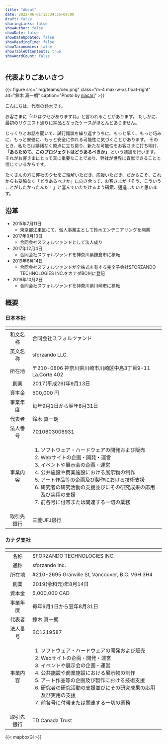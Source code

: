 ```yaml
---
title: "About"
date: 2022-06-01T12:34:56+09:00
draft: false
sharingLinks: false
showAuthor: false
showDate: false
showDateUpdated: false
showReadingTime: false
showTaxonomies: false
showTableOfContents: true
showWordCount: false
---
```


## 代表よりごあいさつ

{{< figure src="img/teams/ceo.png" class="m-4 max-w-xs float-right" alt="鈴木 真一朗" caption="Photo by [niacari](https://niacari.jp)" >}}

こんにちは、代表の[鈴木](/ja/teams/shin-sforzando)です。

お客さまに「sfzはクセがありますね」と言われることがあります。
たしかに、最初のリクエスト通りに納品となったケースがほとんどありません。

じっくりとお話を聞いて、試行錯誤を繰り返すうちに、もっと早く、もっと巧みに、もっと安価に、もっと安全に作れる可能性に気づくことがあります。
そのとき、私たちは躊躇なく原点に立ち戻り、新たな可能性をお客さまに打ち明け、 **「あらためて、このプロジェクトはどうあるべきか」** という議論を行います。
それがお客さまにとって真に重要なことであり、弊社が世界に貢献できることと信じているからです。

たくさんの方に弊社のクセをご理解いただき、応援いただき、だからこそ、これからも妥協なく「どうあるべきか」に向き合って、お客さまが「そう、こういうことがしたかったんだ！」と喜んでいただけるよう研鑽、邁進したいと思います。

## 沿革

- 2015年7月11日
  - 東京都江東区にて、個人事業主として鈴木エンヂニアリングを開業
- 2017年9月13日
  - 合同会社スフォルツァンドとして法人成り
- 2017年12月4日
  - 合同会社スフォルツァンドを神奈川県鎌倉市に移転
- 2019年8月14日
  - 合同会社スフォルツァンドが全株式を有する完全子会社SFORZANDO TECHNOLOGIES INC.をカナダBC州に登記
- 2019年10月2日
  - 合同会社スフォルツァンドを神奈川県川崎市に移転

## 概要

### 日本本社

| <!-- --> | <!-- --> |
|:--------:|:---------|
| 和文名称 | 合同会社スフォルツァンド |
| 英文名称 | sforzando LLC. |
| 所在地 | 〒210-0806 神奈川県川崎市川崎区中島3丁目9-11 La.Corte 402 <div id="map-kawasaki" class="w-full h-96 mt-2"></div> |
| 創業 | 2017(平成29)年9月13日 |
| 資本金 | 500,000 円 |
| 事業年度 | 毎年9月1日から翌年8月31日 |
| 代表者 | 鈴木 真一朗 |
| 法人番号 | 7010603006931 |
| 事業内容 | <ol><li>ソフトウェア・ハードウェアの開発および販売</li><li>Webサイトの企画・開発・運営</li><li>イベントや展示会の企画・運営</li><li>公共施設や商業施設における展示物の制作</li><li>アート作品等の企画及び製作における技術支援</li><li>研究者の研究活動の支援並びにその研究成果の応用及び実用の支援</li><li>前各号に付帯または関連する一切の業務</li></ol> |
| 取引先銀行 | 三菱UFJ銀行 |

### カナダ支社

| <!-- --> | <!-- --> |
|:--------:|:---------|
| 名称 | SFORZANDO TECHNOLOGIES INC. |
| 通称 | sforzando Inc. |
| 所在地 | #210-2695 Granville St, Vancouver, B.C. V6H 3H4 <div id="map-vancouver" class="w-full h-96 mt-2"></div> |
| 創業 | 2019(令和元)年8月14日 |
| 資本金 | 5,000,000 CAD |
| 事業年度 | 毎年9月1日から翌年8月31日 |
| 代表者 | 鈴木 真一朗 |
| 法人番号 | BC1219587 |
| 事業内容 | <ol><li>ソフトウェア・ハードウェアの開発および販売</li><li>Webサイトの企画・開発・運営</li><li>イベントや展示会の企画・運営</li><li>公共施設や商業施設における展示物の制作</li><li>アート作品等の企画及び製作における技術支援</li><li>研究者の研究活動の支援並びにその研究成果の応用及び実用の支援</li><li>前各号に付帯または関連する一切の業務</li></ol> |
| 取引先銀行 | TD Canada Trust |

{{< mapboxGl >}}
